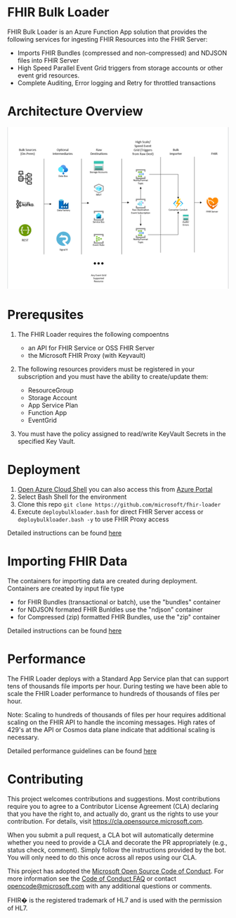 # FHIR Bulk Loader

FHIR Bulk Loader is an Azure Function App solution that provides the following services for ingesting FHIR Resources into the FHIR Server:
 + Imports FHIR Bundles (compressed and non-compressed) and NDJSON files into FHIR Server 
 + High Speed Parallel Event Grid triggers from storage accounts or other event grid resources.
 + Complete Auditing, Error logging and Retry for throttled transactions 

# Architecture Overview
![Bulk Loader](docs/images/architecture/bulkloadarch.png)

# Prerequsites
1. The FHIR Loader requires the following compoentns 
   + an API for FHIR Service or OSS FHIR Server
   + the Microsoft FHIR Proxy (with Keyvault)

1. The following resources providers must be registered in your subscription and you must have the ability to create/update them:
   + ResourceGroup
   + Storage Account 
   + App Service Plan 
   + Function App 
   + EventGrid

2. You must have the policy assigned to read/write KeyVault Secrets in the specified Key Vault.

# Deployment
1. [Open Azure Cloud Shell](https://shell.azure.com) you can also access this from [Azure Portal](https://portal.azure.com)
2. Select Bash Shell for the environment 
3. Clone this repo ```git clone https://github.com/microsoft/fhir-loader```
4. Execute ```deploybulkloader.bash``` for direct FHIR Server access or ```deploybulkloader.bash -y``` to use FHIR Proxy access

Detailed instructions can be found [here](docs/deployment.md)

# Importing FHIR Data
The containers for importing data are created during deployment.  Containers are created by input file type
- for FHIR Bundles (transactional or batch), use the "bundles" container
- for NDJSON formated FHIR Bunldles use the "ndjson" container
- for Compressed (zip) formatted FHIR Bundles, use the "zip" container

Detailed instructions can be found [here](docs/deployment.md) 

# Performance 
The FHIR Loader deploys with a Standard App Service plan that can support tens of thousands file imports per hour.  During testing we have been able to scale the FHIR Loader performance to hundreds of thousands of files per hour.  

Note:  Scaling to hundreds of thousands of files per hour requires additional scaling on the FHIR API to handle the incoming messages.  High rates of 429's at the API or Cosmos data plane indicate that additional scaling is necessary. 

Detailed performance guidelines can be found [here](docs/performance.md) 

# Contributing

This project welcomes contributions and suggestions.  Most contributions require you to agree to a
Contributor License Agreement (CLA) declaring that you have the right to, and actually do, grant us
the rights to use your contribution. For details, visit https://cla.opensource.microsoft.com.

When you submit a pull request, a CLA bot will automatically determine whether you need to provide
a CLA and decorate the PR appropriately (e.g., status check, comment). Simply follow the instructions
provided by the bot. You will only need to do this once across all repos using our CLA.

This project has adopted the [Microsoft Open Source Code of Conduct](https://opensource.microsoft.com/codeofconduct/).
For more information see the [Code of Conduct FAQ](https://opensource.microsoft.com/codeofconduct/faq/) or
contact [opencode@microsoft.com](mailto:opencode@microsoft.com) with any additional questions or comments.

FHIR� is the registered trademark of HL7 and is used with the permission of HL7.
